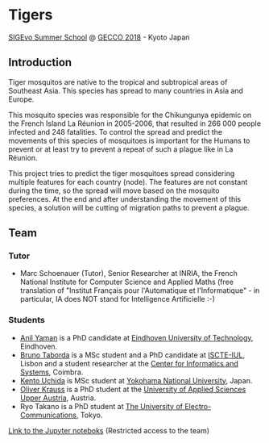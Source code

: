 # Tigers
[SIGEvo Summer School](https://sigevo-summer-school-2018.github.io/) @ [GECCO 2018](http://gecco-2018.sigevo.org/index.html/tiki-index.php?page=HomePage) - Kyoto Japan

## Introduction
Tiger mosquitos are native to the tropical and subtropical areas of Southeast Asia. This species has spread to many countries in Asia and Europe.

This mosquito species was responsible for the Chikungunya epidemic on the French Island La Réunion in 2005-2006, that resulted in 266 000 people infected and 248 fatalities. To control the spread and predict the movements of this species of mosquitoes is important for the Humans to prevent or at least try to prevent a repeat of such a plague like in La Réunion.

This project tries to predict the tiger mosquitoes spread considering multiple features for each country (node). The features are not constant during the time, so the spread will move based on the mosquito preferences. At the end and after understanding the movement of this species, a solution will be cutting of migration paths to prevent a plague.

## Team

### Tutor
- Marc Schoenauer (Tutor), Senior Researcher at INRIA, the French National Institute for Computer Science and Applied Maths (free translation of "Institut Français pour l'Automatique et l'Informatique" - in particular, IA does NOT stand for Intelligence Artificielle :-)

### Students
- [Anil Yaman](https://www.facebook.com/anil.yaman.948) is a PhD candidate at [Eindhoven University of Technology](https://www.tue.nl/en/), Eindhoven.
- [Bruno Taborda](http://ciencia.iscte-iul.pt/bmtta/en) is a MSc student and a PhD candidate at [ISCTE-IUL](https://www.iscte-iul.pt), Lisbon and a student researcher at the [Center for Informatics and Systems](https://www.cisuc.uc.pt/home), Coimbra.
- [Kento Uchida](https://kento031.github.io/portfolio/) is MSc student at [Yokohama National University](http://www.ynu.ac.jp/), Japan.
- [Oliver Krauss](https://twitter.com/KraussOliver) is a PhD student at the [University of Applied Sciences Upper Austria](https://www.fh-ooe.at/en/), Austria.
- Ryo Takano is a PhD student at [The University of Electro-Communications](https://www.uec.ac.jp/eng/), Tokyo.




[Link to the Jupyter noteboks](https://colab.research.google.com/drive/1BJqlJctkf0aWEi-cZ1pAQ_WPN-FhVyzp) (Restricted access to the team)
